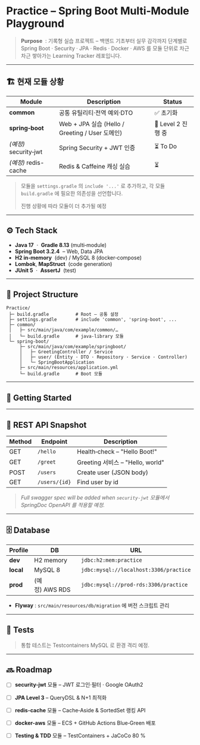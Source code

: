 # Practice – Spring Boot Multi‑Module Playground

> **Purpose**  : 기록형 실습 프로젝트 – 백엔드 기초부터 실무 감각까지 단계별로 Spring Boot · Security · JPA · Redis · Docker · AWS 를 모듈 단위로 차근차근 쌓아가는 Learning Tracker 레포입니다.

---

## 🏗 현재 모듈 상황

| Module | Description | Status |
|--------|-------------|--------|
| **common** | 공통 유틸리티·전역 예외·DTO | ✅ 초기화
| **spring‑boot** | Web + JPA 실습 (Hello / Greeting / User 도메인) | 🚧 Level 2 진행 중
| *(예정)* security‑jwt | Spring Security + JWT 인증 | ⏳ To Do
| *(예정)* redis-cache | Redis & Caffeine 캐싱 실습 | ⏳

> 모듈을 `settings.gradle` 의 `include '...'` 로 추가하고, 각 모듈 `build.gradle` 에 필요한 의존성을 선언합니다.
>
> 진행 상황에 따라 모듈이 더 추가될 예정
---

## ⚙ Tech Stack

- **Java 17**  ·  **Gradle 8.13**  (multi‑module)
- **Spring Boot 3.2.4**  – Web, Data JPA
- **H2 in‑memory**  (dev) / MySQL 8 (docker‑compose)
- **Lombok**, **MapStruct**  (code generation)
- **JUnit 5**  ·  **AssertJ**  (test)

---

## 📁 Project Structure

```
Practice/
 ├─ build.gradle          # Root – 공통 설정
 ├─ settings.gradle       # include 'common', 'spring-boot', ...
 ├─ common/
 │   ├─ src/main/java/com/example/common/…
 │   └─ build.gradle      # java‑library 모듈
 └─ spring-boot/
     ├─ src/main/java/com/example/springboot/
     │   ├─ GreetingController / Service
     │   ├─ user/ (Entity · DTO · Repository · Service · Controller)
     │   └─ SpringBootApplication
     ├─ src/main/resources/application.yml
     └─ build.gradle      # Boot 모듈
```

---

## 🚀 Getting Started



---

## 📡 REST API Snapshot

| Method | Endpoint | Description                   |
|--------|----------|-------------------------------|
| GET | `/hello` | Health‑check – "Hello Boot!"  |
| GET | `/greet` | Greeting 서비스 – "Hello, world" |
| POST | `/users` | Create user (JSON body)       |
| GET | `/users/{id}` | Find user by id               |

> *Full swagger spec will be added when `security-jwt` 모듈에서 SpringDoc OpenAPI 를 적용할 예정.*

---

## 🗄 Database

| Profile | DB | URL |
|---------|----|-----|
| **dev** | H2 memory | `jdbc:h2:mem:practice` |
| **local** | MySQL 8 | `jdbc:mysql://localhost:3306/practice` |
| **prod** | (예정) AWS RDS | `jdbc:mysql://prod-rds:3306/practice` |

- **Flyway** : `src/main/resources/db/migration` 에 버전 스크립트 관리

---

## 🧪 Tests

> 통합 테스트는 Testcontainers MySQL 로 환경 격리 예정.

---

## 🔜 Roadmap

- [ ] **security-jwt** 모듈 – JWT 로그인·필터 · Google OAuth2
- [ ] **JPA Level 3** – QueryDSL & N+1 최적화
- [ ] **redis-cache** 모듈 – Cache‑Aside & SortedSet 랭킹 API
- [ ] **docker-aws** 모듈 – ECS + GitHub Actions Blue‑Green 배포
- [ ] **Testing & TDD** 모듈 – TestContainers + JaCoCo 80 %


